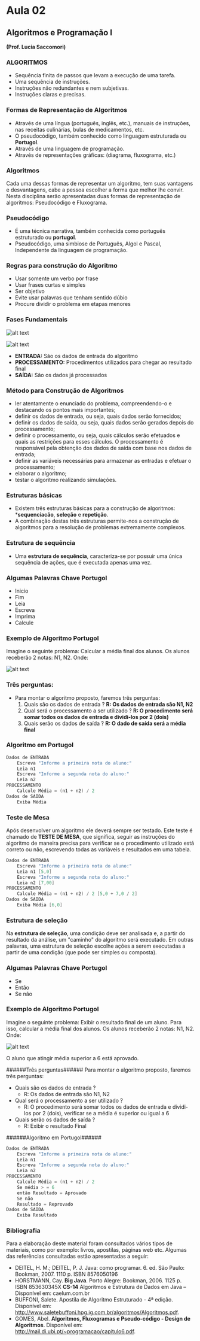 # Aula 02 #

## Algoritmos e Programação I ##

**(Prof. Lucia Saccomori)**

### ALGORITMOS ###

 + Sequência finita de passos que levam a execução de uma tarefa.
 + Uma sequência de instruções.
 + Instruções não redundantes e nem subjetivas.
 + Instruções claras e precisas.

### Formas de Representação de Algoritmos ###

 + Através de uma língua (português, inglês, etc.), manuais de instruções, nas receitas culinárias, bulas de medicamentos, etc.
 + O pseudocódigo, também conhecido como linguagem estruturada ou **Portugol**.
 + Através de uma linguagem de programação.
 + Através de representações gráficas: (diagrama, fluxograma, etc.)

### Algoritmos ###

Cada uma dessas formas de representar um algoritmo, tem suas vantagens e desvantagens, cabe a pessoa escolher a forma que melhor lhe convir. Nesta disciplina serão apresentadas duas formas de representação de algoritmos: Pseudocódigo e Fluxograma.

### Pseudocódigo ###

 + É uma técnica narrativa, também conhecida como português estruturado ou **portugol**.
 + Pseudocódigo, uma simbiose de Português, Algol e Pascal, Independente da linguagem de programação.

### Regras para construção do Algoritmo ###

 + Usar somente um verbo por frase
 + Usar frases curtas e simples
 + Ser objetivo
 + Evite usar palavras que tenham sentido dúbio
 + Procure dividir o problema em etapas menores

### Fases Fundamentais ###

![alt text](https://github.com/gabcorrea/ads-senacRS/blob/master/algoritmos-e-programacao-i/aula-02/img/fases-fundamentais.png "Fases Fundamentais")

![alt text](https://github.com/gabcorrea/ads-senacRS/blob/master/algoritmos-e-programacao-i/aula-02/img/fases.png "Fases Fundamentais")

 + **ENTRADA:** São os dados de entrada do algoritmo
 + **PROCESSAMENTO:** Procedimentos utilizados para chegar ao resultado final
 + **SAÍDA:** São os dados já processados

### Método para Construção de Algoritmos ###

 + ler atentamente o enunciado do problema, compreendendo-o e destacando os pontos mais importantes;
 + definir os dados de entrada, ou seja, quais dados serão fornecidos;
 + definir os dados de saída, ou seja, quais dados serão gerados depois do processamento;
 + definir o processamento, ou seja, quais cálculos serão efetuados e quais as restrições para esses cálculos. O processamento é responsável pela obtenção dos dados de saída com base nos dados de entrada;
 + definir as variáveis necessárias para armazenar as entradas e efetuar o processamento;
 + elaborar o algoritmo;
 + testar o algoritmo realizando simulações.

### Estruturas básicas ###

 + Existem três estruturas básicas para a construção de algoritmos: ***sequenciacão**, **seleção** e **repetição**.
 + A combinação destas três estruturas permite-nos a construção de algoritmos para a resolução de problemas extremamente complexos.

### Estrutura de sequência ###

 + Uma **estrutura de sequência**, caracteriza-se por possuir uma única sequência de ações, que é executada apenas uma vez.

### Algumas Palavras Chave Portugol ###
 + Inicio
 + Fim
 + Leia
 + Escreva
 + Imprima
 + Calcule

### Exemplo de Algoritmo Portugol ###

Imagine o seguinte problema: Calcular a média final dos alunos. Os alunos receberão 2 notas: N1, N2. Onde:

![alt text](https://github.com/gabcorrea/ads-senacRS/blob/master/algoritmos-e-programacao-i/aula-02/img/exemplo-01.png "Exemplo")

### Três perguntas: ###
 + Para montar o algoritmo proposto, faremos três perguntas:
 	1. Quais são os dados de entrada ? **R: Os dados de entrada são N1, N2**
 	2. Qual será o processamento a ser utilizado ? **R: O procedimento será somar todos os dados de entrada e dividi-los por 2 (dois)**
 	3. Quais serão os dados de saída ? **R: O dado de saída será a média final**

### Algoritmo em Portugol ###

```java
Dados de ENTRADA
	Escreva "Informe a primeira nota do aluno:"
	Leia n1
	Escreva "Informe a segunda nota do aluno:"
	Leia n2
PROCESSAMENTO
	Calcule Média = (n1 + n2) / 2
Dados de SAIDA
	Exiba Média
```
### Teste de Mesa ###

Após desenvolver um algoritmo ele deverá sempre ser testado. Este teste é chamado de **TESTE DE MESA**, que significa, seguir as instruções do algoritmo de maneira precisa para verificar se o procedimento utilizado está correto ou não,  escrevendo todas as variáveis e resultados em uma tabela.

```java
Dados de ENTRADA
	Escreva "Informe a primeira nota do aluno:"
	Leia n1 [5,0]
	Escreva "Informe a segunda nota do aluno:"
	Leia n2 [7,00]
PROCESSAMENTO
	Calcule Média = (n1 + n2) / 2 [5,0 + 7,0 / 2]
Dados de SAIDA
	Exiba Média [6,0]
```

### Estrutura de seleção  ###

Na **estrutura de seleção**, uma condição deve ser analisada e, a partir do resultado da análise, um "caminho" do algoritmo será executado. Em outras palavras, uma estrutura de seleção escolhe ações a serem executadas a partir de uma condição (que pode ser simples ou composta).

### Algumas Palavras Chave Portugol ###
 + Se
 + Então
 + Se não

### Exemplo de Algoritmo Portugol ###

Imagine o seguinte problema: Exibir o resultado final de um aluno. Para isso, calcular a média final dos alunos. Os alunos receberão 2 notas: N1, N2. Onde:

![alt text](https://github.com/gabcorrea/ads-senacRS/blob/master/algoritmos-e-programacao-i/aula-02/img/exemplo-01.png "Exemplo")

O aluno que atingir média superior a 6 está aprovado.

######Três perguntas######
Para montar o algoritmo proposto, faremos três perguntas:
 * Quais são os dados de entrada ?
 	* R: Os dados de entrada são N1, N2
 * Qual será o processamento a ser utilizado ?
 	* R: O procedimento será somar todos os dados de entrada e dividi-los por 2 (dois), verificar se a média é superior ou igual a 6
 * Quais serão os dados de saída ?
  	* R: Exibir o resultado Final

######Algoritmo em Portugol######

```java
Dados de ENTRADA
	Escreva "Informe a primeira nota do aluno:"
	Leia n1
	Escreva "Informe a segunda nota do aluno:"
	Leia n2
PROCESSAMENTO
	Calcule Média = (n1 + n2) / 2
	Se média > = 6
	então Resultado = Aprovado
	Se não
	Resultado = Reprovado
Dados de SAIDA
	Exiba Resultado
```
### Bibliografia ###

Para a elaboração deste material foram consultados vários tipos de materiais, como por exemplo: livros, apostilas, páginas web etc. Algumas das referências consultadas estão apresentadas a seguir:
 + DEITEL, H. M.; DEITEL, P. J. Java: como programar. 6. ed. São Paulo: Bookman, 2007. 1110 p. ISBN 8576050196
 + HORSTMANN, Cay. **Big Java**. Porto Alegre: Bookman, 2006. 1125 p. ISBN 853630345X 
**CS-14** Algoritmos e Estrutura de Dados em Java – Disponível em: caelum.com.br
 + BUFFONI, Salete. Apostila de Algoritmo Estruturado - 4ª edição. Disponível em: http://www.saletebuffoni.hpg.ig.com.br/algoritmos/Algoritmos.pdf.
 + GOMES, Abel. **Algoritmos, Fluxogramas e Pseudo-código - Design de Algoritmos**. Disponível em: http://mail.di.ubi.pt/~programacao/capitulo6.pdf.
